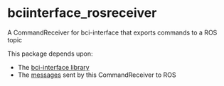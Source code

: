 bciinterface_rosreceiver
========================

A CommandReceiver for bci-interface that exports commands to a ROS topic


This package depends upon:
- The [bci-interface library](https://github.com/gergondet/bci-interface)
- The [messages](https://github.com/gergondet/bciinterface_rosreceiver_msgs) sent by this CommandReceiver to ROS
